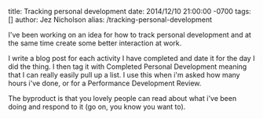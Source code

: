 title: Tracking personal development
date: 2014/12/10 21:00:00 -0700
tags: []
author: Jez Nicholson
alias: /tracking-personal-development

​​I've been working on an idea for how to track personal development and at the same time create some better interaction at work.

I write a blog post for each activity I have completed and date it for the day I did the thing. I then tag it with Completed Personal Development meaning that I can really easily pull up a list​. I use this when i'm asked how many hours i've done, or for a Performance Development Review.

The byproduct is that you lovely people can read about what i've been doing and respond to it (go on, you know you want to).​​